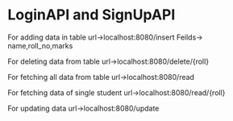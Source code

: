 # LoginAPI and SignUpAPI
For adding data in table 
url->localhost:8080/insert
Feilds-> name,roll_no,marks

For deleting data from table
url->localhost:8080/delete/{roll}

For fetching all data from table
url->localhost:8080/read

For fetching data of single student
url->localhost:8080/read/{roll}

For updating data
url->localhost:8080/update
